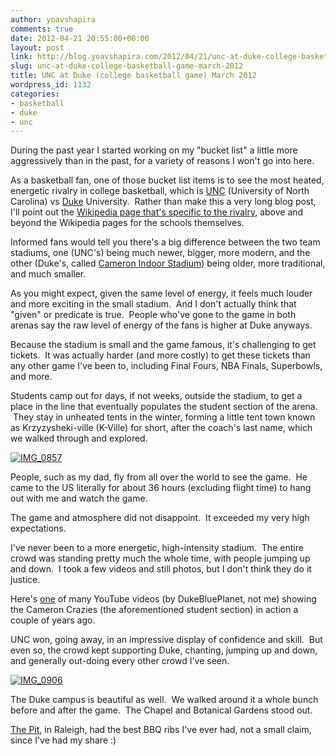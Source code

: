 ```yaml
---
author: yoavshapira
comments: true
date: 2012-04-21 20:55:00+00:00
layout: post
link: http://blog.yoavshapira.com/2012/04/21/unc-at-duke-college-basketball-game-march-2012/
slug: unc-at-duke-college-basketball-game-march-2012
title: UNC at Duke (college basketball game) March 2012
wordpress_id: 1132
categories:
- basketball
- duke
- unc
---
```


During the past year I started working on my "bucket list" a little more aggressively than in the past, for a variety of reasons I won't go into here.  
  
As a basketball fan, one of those bucket list items is to see the most heated, energetic rivalry in college basketball, which is [UNC](http://www.unc.edu/index.htm) (University of North Carolina) vs [Duke](http://www.duke.edu/) University.  Rather than make this a very long blog post, I'll point out the [Wikipedia page that's specific to the rivalry](http://en.wikipedia.org/wiki/Carolina%E2%80%93Duke_rivalry), above and beyond the Wikipedia pages for the schools themselves.  
  
Informed fans would tell you there's a big difference between the two team stadiums, one (UNC's) being much newer, bigger, more modern, and the other (Duke's, called [Cameron Indoor Stadium](http://en.wikipedia.org/wiki/Cameron_Indoor_Stadium)) being older, more traditional, and much smaller.  
  
As you might expect, given the same level of energy, it feels much louder and more exciting in the small stadium.  And I don't actually think that "given" or predicate is true.  People who've gone to the game in both arenas say the raw level of energy of the fans is higher at Duke anyways.  
  
Because the stadium is small and the game famous, it's challenging to get tickets.  It was actually harder (and more costly) to get these tickets than any other game I've been to, including Final Fours, NBA Finals, Superbowls, and more.  
  
Students camp out for days, if not weeks, outside the stadium, to get a place in the line that eventually populates the student section of the arena.  They stay in unheated tents in the winter, forming a little tent town known as Krzyzysheki-ville (K-Ville) for short, after the coach's last name, which we walked through and explored.  
  


[![IMG_0857](http://farm8.staticflickr.com/7037/7064264379_692dc2b499.jpg)](http://www.flickr.com/photos/yoavshapira/7064264379/)

  
People, such as my dad, fly from all over the world to see the game.  He came to the US literally for about 36 hours (excluding flight time) to hang out with me and watch the game.  
  
The game and atmosphere did not disappoint.  It exceeded my very high expectations.  
  
I've never been to a more energetic, high-intensity stadium.  The entire crowd was standing pretty much the whole time, with people jumping up and down.  I took a few videos and still photos, but I don't think they do it justice.  
  
Here's [one](http://www.youtube.com/watch?v=mSc2gBarWRg) of many YouTube videos (by DukeBluePlanet, not me) showing the Cameron Crazies (the aforementioned student section) in action a couple of years ago.  
  


  
  
UNC won, going away, in an impressive display of confidence and skill.  But even so, the crowd kept supporting Duke, chanting, jumping up and down, and generally out-doing every other crowd I've seen.  
  


[![IMG_0906](http://farm8.staticflickr.com/7048/6918243106_70053c8e19.jpg)](http://www.flickr.com/photos/yoavshapira/6918243106/)

  
The Duke campus is beautiful as well.  We walked around it a whole bunch before and after the game.  The Chapel and Botanical Gardens stood out.  
  
[The Pit](http://www.thepit-raleigh.com/), in Raleigh, had the best BBQ ribs I've ever had, not a small claim, since I've had my share :)  
  

